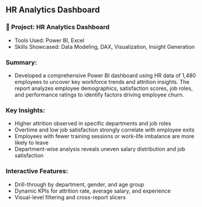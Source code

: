 ## HR Analytics Dashboard

### 📌 Project: HR Analytics Dashboard

* Tools Used: Power BI, Excel
* Skills Showcased: Data Modeling, DAX, Visualization, Insight Generation

### Summary:
* Developed a comprehensive Power BI dashboard using HR data of 1,480 employees to uncover key workforce trends and attrition insights. The report analyzes employee demographics, satisfaction scores, job roles, and performance ratings to identify factors driving employee churn.

### Key Insights:
* Higher attrition observed in specific departments and job roles
* Overtime and low job satisfaction strongly correlate with employee exits
* Employees with fewer training sessions or work-life imbalance are more likely to leave
* Department-wise analysis reveals uneven salary distribution and job satisfaction

### Interactive Features:
* Drill-through by department, gender, and age group
* Dynamic KPIs for attrition rate, average salary, and experience
* Visual-level filtering and cross-report slicers
